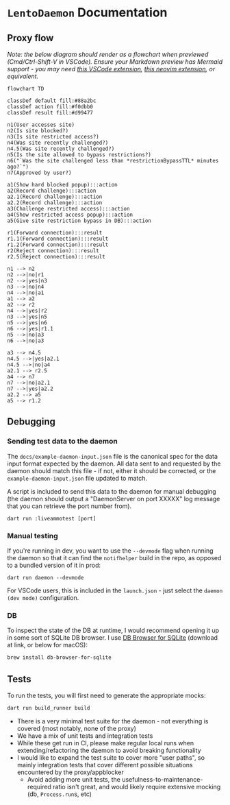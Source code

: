# `LentoDaemon` Documentation

## Proxy flow
*Note: the below diagram should render as a flowchart when previewed (Cmd/Ctrl-Shift-V in VSCode). Ensure your Markdown preview has Mermaid support - you may need [this VSCode extension](https://marketplace.visualstudio.com/items?itemName=bierner.markdown-mermaid), [this neovim extension](https://github.com/iamcco/markdown-preview.nvim), or equivalent.*
```mermaid
flowchart TD

classDef default fill:#88a2bc
classDef action fill:#f0dbb0
classDef result fill:#d99477

n1(User accesses site)
n2(Is site blocked?)
n3(Is site restricted access?)
n4(Was site recently challenged?)
n4.5(Was site recently challenged?)
n5(Is the site allowed to bypass restrictions?)
n6("`Was the site challenged less than *restrictionBypassTTL* minutes ago?`")
n7(Approved by user?)

a1(Show hard blocked popup):::action
a2(Record challenge):::action
a2.1(Record challenge):::action
a2.2(Record challenge):::action
a3(Challenge restricted access):::action
a4(Show restricted access popup):::action
a5(Give site restriction bypass in DB):::action

r1(Forward connection):::result
r1.1(Forward connection):::result
r1.2(Forward connection):::result
r2(Reject connection):::result
r2.5(Reject connection):::result

n1 --> n2
n2 -->|no|r1
n2 -->|yes|n3
n3 -->|no|n4
n4 -->|no|a1
a1 --> a2
a2 --> r2
n4 -->|yes|r2
n3 -->|yes|n5
n5 -->|yes|n6
n6 -->|yes|r1.1
n5 -->|no|a3
n6 -->|no|a3

a3 --> n4.5
n4.5 -->|yes|a2.1
n4.5 -->|no|a4
a2.1 --> r2.5
a4 --> n7
n7 -->|no|a2.1
n7 -->|yes|a2.2
a2.2 --> a5
a5 --> r1.2
```


## Debugging

### Sending test data to the daemon
The `docs/example-daemon-input.json` file is the canonical spec for the data input format expected by the daemon. All data sent to and requested by the daemon should match this file - if not, either it should be corrected, or the `example-daemon-input.json` file updated to match.

A script is included to send this data to the daemon for manual debugging (the daemon should output a "DaemonServer on port XXXXX" log message that you can retrieve the port number from).
```
dart run :liveammotest [port]
```

### Manual testing
If you're running in dev, you want to use the `--devmode` flag when running the daemon so that it can find the `notifhelper` build in the repo, as opposed to a bundled version of it in prod:
```
dart run daemon --devmode
```
For VSCode users, this is included in the `launch.json` - just select the `daemon (dev mode)` configuration.

### DB
To inspect the state of the DB at runtime, I would recommend opening it up in some sort of SQLite DB browser. I use [DB Browser for SQLite](https://sqlitebrowser.org/) (download at link, or below for macOS):
```bash
brew install db-browser-for-sqlite
```

## Tests
To run the tests, you will first need to generate the appropriate mocks:
```bash
dart run build_runner build
```

- There is a very minimal test suite for the daemon - not everything is covered (most notably, none of the proxy)
- We have a mix of unit tests and integration tests
- While these get run in CI, please make regular local runs when extending/refactoring the daemon to avoid breaking functionality
- I would like to expand the test suite to cover more "user paths", so mainly integration tests that cover different possible situations encountered by the proxy/appblocker
    - Avoid adding more unit tests, the usefulness-to-maintenance-required ratio isn't great, and would likely require extensive mocking (db, `Process.run`s, etc)